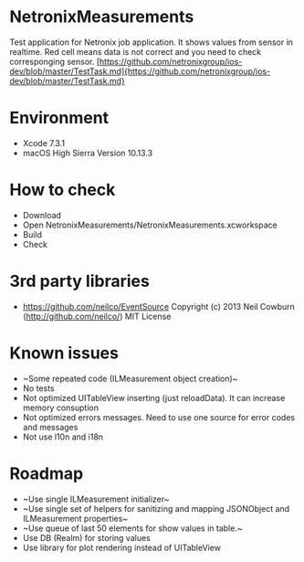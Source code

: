 # NetronixMeasurements
Test application for Netronix job application. It shows values from sensor in realtime.
Red cell means data is not correct and you need to check corresponging sensor.
[https://github.com/netronixgroup/ios-dev/blob/master/TestTask.md]{https://github.com/netronixgroup/ios-dev/blob/master/TestTask.md}

# Environment
* Xcode 7.3.1
* macOS High Sierra Version 10.13.3

# How to check
* Download
* Open NetronixMeasurements/NetronixMeasurements.xcworkspace
* Build
* Check

# 3rd party libraries
* https://github.com/neilco/EventSource Copyright (c) 2013 Neil Cowburn (http://github.com/neilco/) MIT License

# Known issues
* ~Some repeated code (ILMeasurement object creation)~
* No tests
* Not optimized UITableView inserting (just reloadData). It can increase memory consuption
* Not optimized errors messages. Need to use one source for error codes and messages
* Not use l10n and i18n


# Roadmap
* ~Use single ILMeasurement initializer~
* ~Use single set of helpers for sanitizing and mapping JSONObject and ILMeasurement properties~
* ~Use queue of last 50 elements for show values in table.~
* Use DB (Realm) for storing values
* Use library for plot rendering instead of UITableView